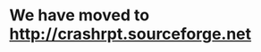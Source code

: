 <h1>We have moved to <a href='http://crashrpt.sourceforge.net'><a href='http://crashrpt.sourceforge.net'>http://crashrpt.sourceforge.net</a></a></h1>